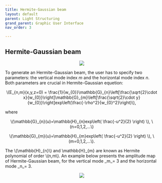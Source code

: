 ```yaml
---
title: Hermite-Gaussian beam
layout: default
parent: Light Structuring
grand_parent: Graphic User Interface
nav_order: 3

---
```

## [](#header-2)Hermite-Gaussian beam

<script id="MathJax-script" async src="https://cdn.jsdelivr.net/npm/mathjax@3/es5/tex-mml-chtml.js"></script>

<p align="center">
  <img src="/BCAA_tutorial/assets/images/Hermite_Gaussian_box.png">
</p>

To generate an Hermite-Gaussian beam, the user has to specify two parameters: the vertical mode index _m_ and the horizontal mode index _n_. Both parameters are crucial in Hermite-Gaussian equetion: 
<p align="center">
\(E_{n,m}(x,y,z=0) = \frac{1}{w_{0}}\mathbb{G}_{n}\left[\frac{\sqrt{2}\cdot x}{w_{0}}\right]\mathbb{G}_{m}\left[\frac{\sqrt{2}\cdot y}{w_{0}}\right]exp\left(\frac{-\rho^2}{w_{0}^2}\right)\),
<p>
where 
<p align="center">
  \(\mathbb{G}_{n}(u)=\mathbb{H}_{n}exp\left( \frac{-u^2}{2} \right) \), \(n=0,1,2,...\)
<p>
<p align="center">
  \(\mathbb{G}_{m}(u)=\mathbb{H}_{m}exp\left( \frac{-u^2}{2} \right) \), \(m=0,1,2,...\).
<p> 
The \(\mathbb{H}_{n}\) and \mathbb{H}_{m} are known as Hermite polynomial of order \(n,m\).
An example below presents the amplitude map of Hermite-Gaussian beam, 
for the vertical mode _m_= 3 and the horizontal mode _n_= 3.
<p align="center">
  <img src="/BCAA_tutorial/assets/images/Hermite_Gaussian.png">
</p>
 


